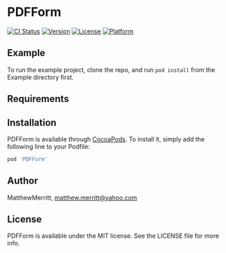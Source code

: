 # PDFForm

[![CI Status](https://img.shields.io/travis/MatthewMerritt/PDFForm.svg?style=flat)](https://travis-ci.org/MatthewMerritt/PDFForm)
[![Version](https://img.shields.io/cocoapods/v/PDFForm.svg?style=flat)](https://cocoapods.org/pods/PDFForm)
[![License](https://img.shields.io/cocoapods/l/PDFForm.svg?style=flat)](https://cocoapods.org/pods/PDFForm)
[![Platform](https://img.shields.io/cocoapods/p/PDFForm.svg?style=flat)](https://cocoapods.org/pods/PDFForm)

## Example

To run the example project, clone the repo, and run `pod install` from the Example directory first.

## Requirements

## Installation

PDFForm is available through [CocoaPods](https://cocoapods.org). To install
it, simply add the following line to your Podfile:

```ruby
pod 'PDFForm'
```

## Author

MatthewMerritt, matthew.merritt@yahoo.com

## License

PDFForm is available under the MIT license. See the LICENSE file for more info.

